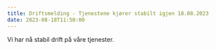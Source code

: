```yaml
---
title: Driftsmelding - Tjenestene kjører stabilt igjen 18.08.2023
date: 2023-08-18T11:50:00
---
```

Vi har nå stabil drift på våre tjenester. 

  
